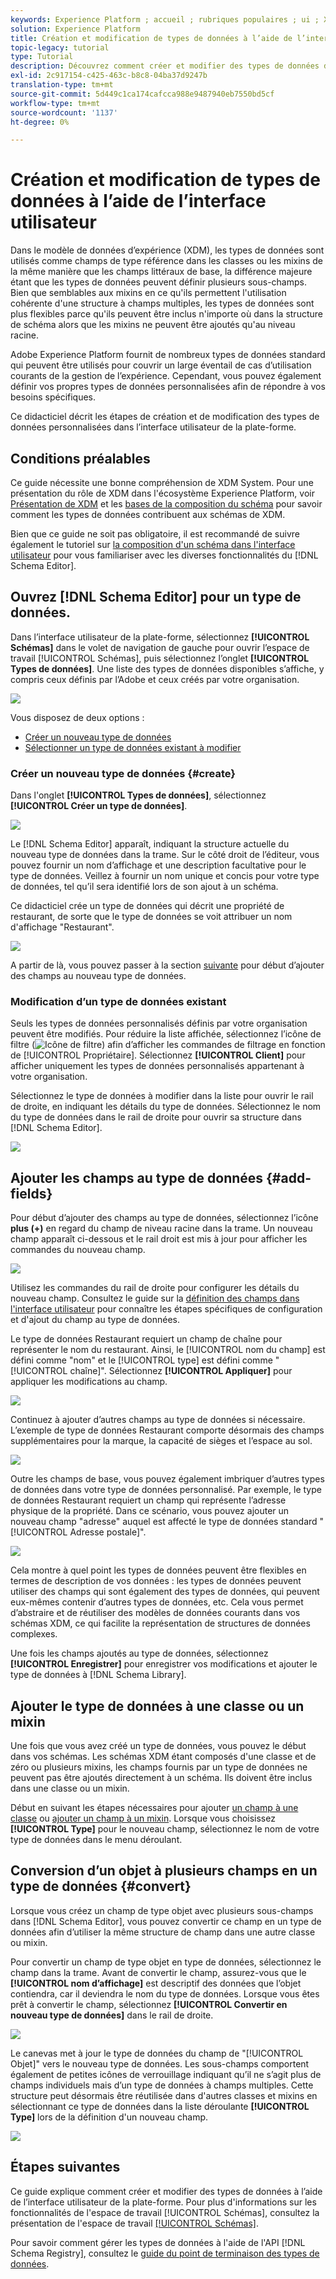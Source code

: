 ```yaml
---
keywords: Experience Platform ; accueil ; rubriques populaires ; ui ; XDM ; système XDM ; modèle de données d’expérience ; modèle de données d’expérience ; modèle de données d’expérience ; modèle de données ; modèle de données ; modèle de données ; registre des schémas ; schéma ; Schéma ; schémas ; Schémas ; créer ; type de données ; types de données ;
solution: Experience Platform
title: Création et modification de types de données à l’aide de l’interface utilisateur
topic-legacy: tutorial
type: Tutorial
description: Découvrez comment créer et modifier des types de données dans l’interface utilisateur de l’Experience Platform.
exl-id: 2c917154-c425-463c-b8c8-04ba37d9247b
translation-type: tm+mt
source-git-commit: 5d449c1ca174cafcca988e9487940eb7550bd5cf
workflow-type: tm+mt
source-wordcount: '1137'
ht-degree: 0%

---
```


# Création et modification de types de données à l’aide de l’interface utilisateur

Dans le modèle de données d’expérience (XDM), les types de données sont utilisés comme champs de type référence dans les classes ou les mixins de la même manière que les champs littéraux de base, la différence majeure étant que les types de données peuvent définir plusieurs sous-champs. Bien que semblables aux mixins en ce qu&#39;ils permettent l&#39;utilisation cohérente d&#39;une structure à champs multiples, les types de données sont plus flexibles parce qu&#39;ils peuvent être inclus n&#39;importe où dans la structure de schéma alors que les mixins ne peuvent être ajoutés qu&#39;au niveau racine.

Adobe Experience Platform fournit de nombreux types de données standard qui peuvent être utilisés pour couvrir un large éventail de cas d’utilisation courants de la gestion de l’expérience. Cependant, vous pouvez également définir vos propres types de données personnalisées afin de répondre à vos besoins spécifiques.

Ce didacticiel décrit les étapes de création et de modification des types de données personnalisées dans l’interface utilisateur de la plate-forme.

## Conditions préalables

Ce guide nécessite une bonne compréhension de XDM System. Pour une présentation du rôle de XDM dans l&#39;écosystème Experience Platform, voir [Présentation de XDM](../../home.md) et les [bases de la composition du schéma](../../schema/composition.md) pour savoir comment les types de données contribuent aux schémas de XDM.

Bien que ce guide ne soit pas obligatoire, il est recommandé de suivre également le tutoriel sur [la composition d&#39;un schéma dans l&#39;interface utilisateur](../../tutorials/create-schema-ui.md) pour vous familiariser avec les diverses fonctionnalités du [!DNL Schema Editor].

## Ouvrez [!DNL Schema Editor] pour un type de données.

Dans l’interface utilisateur de la plate-forme, sélectionnez **[!UICONTROL Schémas]** dans le volet de navigation de gauche pour ouvrir l’espace de travail [!UICONTROL Schémas], puis sélectionnez l’onglet **[!UICONTROL Types de données]**. Une liste des types de données disponibles s’affiche, y compris ceux définis par l’Adobe et ceux créés par votre organisation.

![](../../images/ui/resources/data-types/data-types-tab.png)

Vous disposez de deux options :

- [Créer un nouveau type de données](#create)
- [Sélectionner un type de données existant à modifier](#edit)

### Créer un nouveau type de données {#create}

Dans l&#39;onglet **[!UICONTROL Types de données]**, sélectionnez **[!UICONTROL Créer un type de données]**.

![](../../images/ui/resources/data-types/create.png)

Le [!DNL Schema Editor] apparaît, indiquant la structure actuelle du nouveau type de données dans la trame. Sur le côté droit de l’éditeur, vous pouvez fournir un nom d’affichage et une description facultative pour le type de données. Veillez à fournir un nom unique et concis pour votre type de données, tel qu’il sera identifié lors de son ajout à un schéma.

Ce didacticiel crée un type de données qui décrit une propriété de restaurant, de sorte que le type de données se voit attribuer un nom d&#39;affichage &quot;Restaurant&quot;.

![](../../images/ui/resources/data-types/data-type-properties.png)

A partir de là, vous pouvez passer à la section [suivante](#add-fields) pour début d’ajouter des champs au nouveau type de données.

### Modification d’un type de données existant

Seuls les types de données personnalisés définis par votre organisation peuvent être modifiés. Pour réduire la liste affichée, sélectionnez l’icône de filtre (![Icône de filtre](../../images/ui/resources/data-types/filter.png)) afin d’afficher les commandes de filtrage en fonction de [!UICONTROL Propriétaire]. Sélectionnez **[!UICONTROL Client]** pour afficher uniquement les types de données personnalisés appartenant à votre organisation.

Sélectionnez le type de données à modifier dans la liste pour ouvrir le rail de droite, en indiquant les détails du type de données. Sélectionnez le nom du type de données dans le rail de droite pour ouvrir sa structure dans [!DNL Schema Editor].

![](../../images/ui/resources/data-types/edit.png)

## Ajouter les champs au type de données {#add-fields}

Pour début d’ajouter des champs au type de données, sélectionnez l’icône **plus (+)** en regard du champ de niveau racine dans la trame. Un nouveau champ apparaît ci-dessous et le rail droit est mis à jour pour afficher les commandes du nouveau champ.

![](../../images/ui/resources/data-types/new-field.png)

Utilisez les commandes du rail de droite pour configurer les détails du nouveau champ. Consultez le guide sur la [définition des champs dans l&#39;interface utilisateur](../fields/overview.md#define) pour connaître les étapes spécifiques de configuration et d&#39;ajout du champ au type de données.

Le type de données Restaurant requiert un champ de chaîne pour représenter le nom du restaurant. Ainsi, le [!UICONTROL nom du champ] est défini comme &quot;nom&quot; et le [!UICONTROL type] est défini comme &quot;[!UICONTROL chaîne]&quot;. Sélectionnez **[!UICONTROL Appliquer]** pour appliquer les modifications au champ.

![](../../images/ui/resources/data-types/name-field.png)

Continuez à ajouter d’autres champs au type de données si nécessaire. L’exemple de type de données Restaurant comporte désormais des champs supplémentaires pour la marque, la capacité de sièges et l’espace au sol.

![](../../images/ui/resources/data-types/more-fields.png)

Outre les champs de base, vous pouvez également imbriquer d’autres types de données dans votre type de données personnalisé. Par exemple, le type de données Restaurant requiert un champ qui représente l’adresse physique de la propriété. Dans ce scénario, vous pouvez ajouter un nouveau champ &quot;adresse&quot; auquel est affecté le type de données standard &quot;[!UICONTROL Adresse postale]&quot;.

![](../../images/ui/resources/data-types/address-field.png)

Cela montre à quel point les types de données peuvent être flexibles en termes de description de vos données : les types de données peuvent utiliser des champs qui sont également des types de données, qui peuvent eux-mêmes contenir d’autres types de données, etc. Cela vous permet d’abstraire et de réutiliser des modèles de données courants dans vos schémas XDM, ce qui facilite la représentation de structures de données complexes.

Une fois les champs ajoutés au type de données, sélectionnez **[!UICONTROL Enregistrer]** pour enregistrer vos modifications et ajouter le type de données à [!DNL Schema Library].

## Ajouter le type de données à une classe ou un mixin

Une fois que vous avez créé un type de données, vous pouvez le début dans vos schémas. Les schémas XDM étant composés d&#39;une classe et de zéro ou plusieurs mixins, les champs fournis par un type de données ne peuvent pas être ajoutés directement à un schéma. Ils doivent être inclus dans une classe ou un mixin.

Début en suivant les étapes nécessaires pour ajouter [un champ à une classe](./classes.md#add-fields) ou [ajouter un champ à un mixin](./mixins.md#add-fields). Lorsque vous choisissez **[!UICONTROL Type]** pour le nouveau champ, sélectionnez le nom de votre type de données dans le menu déroulant.

## Conversion d’un objet à plusieurs champs en un type de données {#convert}

Lorsque vous créez un champ de type objet avec plusieurs sous-champs dans [!DNL Schema Editor], vous pouvez convertir ce champ en un type de données afin d’utiliser la même structure de champ dans une autre classe ou mixin.

Pour convertir un champ de type objet en type de données, sélectionnez le champ dans la trame. Avant de convertir le champ, assurez-vous que le **[!UICONTROL nom d’affichage]** est descriptif des données que l’objet contiendra, car il deviendra le nom du type de données. Lorsque vous êtes prêt à convertir le champ, sélectionnez **[!UICONTROL Convertir en nouveau type de données]** dans le rail de droite.

![](../../images/ui/resources/data-types/convert-object.png)

Le canevas met à jour le type de données du champ de &quot;[!UICONTROL Objet]&quot; vers le nouveau type de données. Les sous-champs comportent également de petites icônes de verrouillage indiquant qu’il ne s’agit plus de champs individuels mais d’un type de données à champs multiples. Cette structure peut désormais être réutilisée dans d&#39;autres classes et mixins en sélectionnant ce type de données dans la liste déroulante **[!UICONTROL Type]** lors de la définition d&#39;un nouveau champ.

![](../../images/ui/resources/data-types/converted.png)

## Étapes suivantes

Ce guide explique comment créer et modifier des types de données à l’aide de l’interface utilisateur de la plate-forme. Pour plus d&#39;informations sur les fonctionnalités de l&#39;espace de travail [!UICONTROL Schémas], consultez la présentation de l&#39;espace de travail [[!UICONTROL Schémas]](../overview.md).

Pour savoir comment gérer les types de données à l&#39;aide de l&#39;API [!DNL Schema Registry], consultez le [guide du point de terminaison des types de données](../../api/data-types.md).
